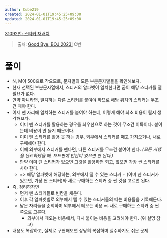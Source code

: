 ```yaml
---
author: Cube219
created: 2024-01-01T19:45:25+09:00
updated: 2024-01-01T19:45:25+09:00
---
```


[31092번: 스티커 재배치](https://www.acmicpc.net/problem/31092)

> 출처: [Good Bye, BOJ 2023!](https://www.acmicpc.net/category/detail/4089) C번

# 풀이

* N, M이 500으로 작으므로, 문자열의 모든 부분문자열들을 확인해보자.
* 현재 선택된 부분문자열에서, 스티커의 알파벳이 일치한다면 굳이 해당 스티커를 뗄 필요가 없다.
* 만약 아니라면, 일치하는 다른 스티커를 붙여야 하므로 해당 위치의 스티커는 무조건 때야 한다.
* 이제 뗀 자리에 일치하는 스티커를 붙여야 하는데, 어떻게 해야 최소 비용이 될지 생각해보자.
    * 이미 뗀 스티커를 활용하는 경우를 최우선으로 하는 것이 무조건 이득이다. 붙이는데 비용이 안 들기 때문이다.
    * 이미 뗀 스티커를 활용 못 하는 경우, 외부에서 스티커를 떼고 가져오거나, 새로 구매해야 한다.
    * 이때 외부에서 스티커를 뗀다면, 다른 스티커를 무조건 붙여야 한다. _(모든 시행을 완료하였을 때, 보드판에 빈칸이 있으면 안 된다.)_
    * 만약 이미 뗀 스티커가 있으면 그것을 활용하면 되고, 없으면 가장 싼 스티커를 사야 한다.
    * => 해당 알파벳에 해당하는, 외부에서 뗄 수 있는 스티커 + (이미 뗀 스티커가 있으면, 가장 싼 스티커)와 새로 구매하는 스티커 중 싼 것을 고르면 된다.
* 즉, 정리하자면
    * 먼저 뗀 스티커들로 빈칸을 채운다.
    * 이후 각 알파벳별로 외부에서 뗄 수 있는 스티커들의 떼는 비용들을 기록해둔다.
    * 남은 자리들을 순회하며 외부에서 떼오는 비용 vs 새로 구매하는 스티커 중 싼 쪽으로 고른다.
        * 외부에서 떼오는 비용에서, 다시 붙이는 비용을 고려해야 한다. (위 설명 참고)
* 내용도 복잡하고, 실제로 구현해보면 상당히 복잡하며 실수하기도 쉬운 문제.
